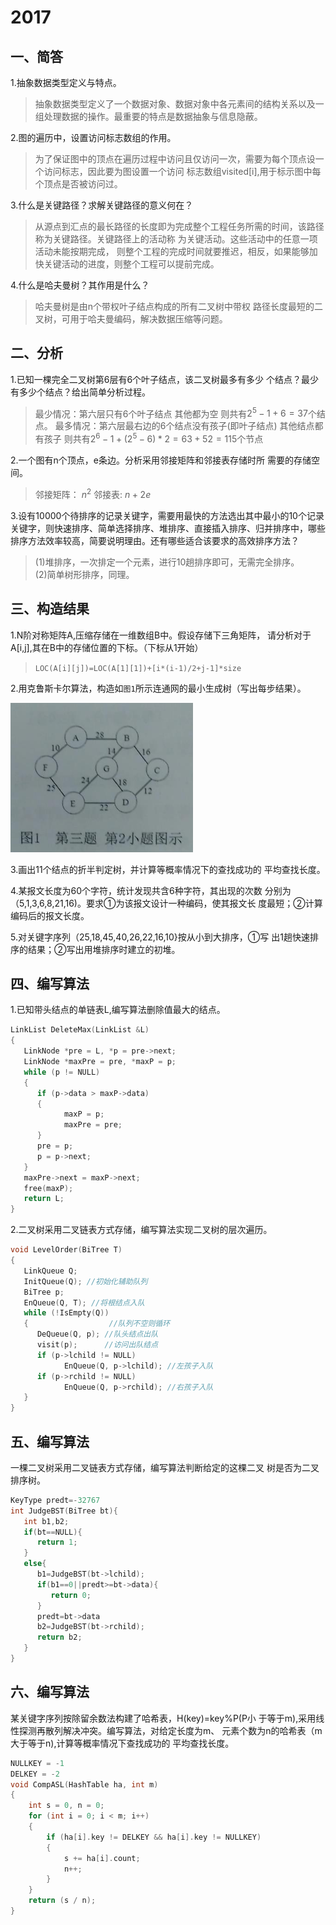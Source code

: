 # 2017

## 一、简答

1.抽象数据类型定义与特点。

   >抽象数据类型定义了一个数据对象、数据对象中各元素间的结构关系以及一组处理数据的操作。最重要的特点是数据抽象与信息隐蔽。

2.图的遍历中，设置访问标志数组的作用。

   >为了保证图中的顶点在遍历过程中访问且仅访问一次，需要为每个顶点设一个访问标志，因此要为图设置一个访问
标志数组visited[i],用于标示图中每个顶点是否被访问过。

3.什么是关键路径？求解关键路径的意义何在？

   >从源点到汇点的最长路径的长度即为完成整个工程任务所需的时间，该路径称为关键路径。关键路径上的活动称
为关键活动。这些活动中的任意一项活动未能按期完成，
则整个工程的完成时间就要推迟，相反，如果能够加快关键活动的进度，则整个工程可以提前完成。

4.什么是哈夫曼树？其作用是什么？

   >哈夫曼树是由n个带权叶子结点构成的所有二叉树中带权
路径长度最短的二叉树，可用于哈夫曼编码，解决数据压缩等问题。

## 二、分析

1.已知一棵完全二叉树第6层有6个叶子结点，该二叉树最多有多少
个结点？最少有多少个结点？给出简单分析过程。

   >最少情况：第六层只有6个叶子结点 其他都为空 则共有$2^5-1+6=37$个结点。
   >最多情况：第六层最右边的6个结点没有孩子(即叶子结点) 其他结点都有孩子
 则共有$2^6-1+(2^5-6)*2=63+52=115$个节点

2.一个图有n个顶点，e条边。分析采用邻接矩阵和邻接表存储时所
需要的存储空间。

   >邻接矩阵： $n^2$  邻接表: $n+2e$

3.设有10000个待排序的记录关键字，需要用最快的方法选出其中最小的10个记录关键字，则快速排序、简单选择排序、堆排序、直接插入排序、归并排序中，哪些排序方法效率较高，简要说明理由。还有哪些适合该要求的高效排序方法？

   >(1)堆排序，一次排定一个元素，进行10趟排序即可，无需完全排序。  
   >(2)简单树形排序，同理。

## 三、构造结果

1.N阶对称矩阵A,压缩存储在一维数组B中。假设存储下三角矩阵，
请分析对于A[i,j],其在B中的存储位置的下标。（下标从1开始）

>`LOC(A[i][j])=LOC(A[1][1])+[i*(i-1)/2+j-1]*size`

2.用克鲁斯卡尔算法，构造如`图1`所示连通网的最小生成树（写出每步结果）。

![3.3](3.3.png)

>

3.画出11个结点的折半判定树，并计算等概率情况下的查找成功的
平均查找长度。

4.某报文长度为60个字符，统计发现共含6种字符，其出现的次数
分别为（5,1,3,6,8,21,16)。要求①为该报文设计一种编码，使其报文长
度最短；②计算编码后的报文长度。

5.对关键字序列（25,18,45,40,26,22,16,10}按从小到大排序，①写
出1趟快速排序的结果；②写出用堆排序时建立的初堆。

## 四、编写算法

1.已知带头结点的单链表L,编写算法删除值最大的结点。

   ```c
   LinkList DeleteMax(LinkList &L)
   {
      LinkNode *pre = L, *p = pre->next;
      LinkNode *maxPre = pre, *maxP = p;
      while (p != NULL)
      {
         if (p->data > maxP->data)
         {
               maxP = p;
               maxPre = pre;
         }
         pre = p;
         p = p->next;
      }
      maxPre->next = maxP->next;
      free(maxP);
      return L;
   }
   ```

2.二叉树采用二叉链表方式存储，编写算法实现二叉树的层次遍历。

   ```c
   void LevelOrder(BiTree T)
   {
      LinkQueue Q;
      InitQueue(Q); //初始化辅助队列
      BiTree p;
      EnQueue(Q, T); //将根结点入队
      while (!IsEmpty(Q))
      {                  //队列不空则循环
         DeQueue(Q, p); //队头结点出队
         visit(p);      //访问出队结点
         if (p->lchild != NULL)
               EnQueue(Q, p->lchild); //左孩子入队
         if (p->rchild != NULL)
               EnQueue(Q, p->rchild); //右孩子入队
      }
   }
   ```

## 五、编写算法

一棵二叉树采用二叉链表方式存储，编写算法判断给定的这棵二叉
树是否为二叉排序树。

```c
KeyType predt=-32767
int JudgeBST(BiTree bt){
   int b1,b2;
   if(bt==NULL){
      return 1;
   }
   else{
      b1=JudgeBST(bt->lchild);
      if(b1==0||predt>=bt->data){
         return 0;
      }
      predt=bt->data
      b2=JudgeBST(bt->rchild);
      return b2;
   }
}
```

## 六、编写算法

某关键字序列按除留余数法构建了哈希表，H(key)=key%P(P小
于等于m),采用线性探测再散列解决冲突。编写算法，对给定长度为m、
元素个数为n的哈希表（m大于等于n),计算等概率情况下查找成功的
平均查找长度。

```c
NULLKEY = -1 
DELKEY = -2 
void CompASL(HashTable ha, int m)
{
    int s = 0, n = 0;
    for (int i = 0; i < m; i++)
    {
        if (ha[i].key != DELKEY && ha[i].key != NULLKEY)
        {
            s += ha[i].count;
            n++;
        }
    }
    return (s / n);
}
```
